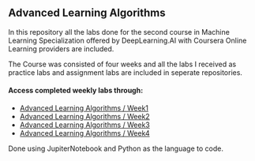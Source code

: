 <h2>Advanced Learning Algorithms</h2>

In this repository all the labs done for the second course in Machine Learning Specialization offered by DeepLearning.AI with Coursera Online Learning providers are included.

The Course was consisted of four weeks and all the labs I received as practice labs and assignment labs are included in seperate repositories.

<h4>Access completed weekly labs through:</h4>

- [Advanced Learning Algorithms / Week1](https://github.com/SamudraUduwaka/Machine-Learning-Course-Labs/tree/a3863a1381751bdf6b51695d5769782ab9e36a71/Advanced%20Learning%20Algorithms/Week1)
- [Advanced Learning Algorithms / Week2](https://github.com/SamudraUduwaka/Machine-Learning-Course-Labs/tree/a3863a1381751bdf6b51695d5769782ab9e36a71/Advanced%20Learning%20Algorithms/Week2)
- [Advanced Learning Algorithms / Week3](https://github.com/SamudraUduwaka/Machine-Learning-Course-Labs/tree/a3863a1381751bdf6b51695d5769782ab9e36a71/Advanced%20Learning%20Algorithms/Week3)
- [Advanced Learning Algorithms / Week4](https://github.com/SamudraUduwaka/Machine-Learning-Course-Labs/tree/a3863a1381751bdf6b51695d5769782ab9e36a71/Advanced%20Learning%20Algorithms/Week4)

Done using JupiterNotebook and Python as the language to code.
